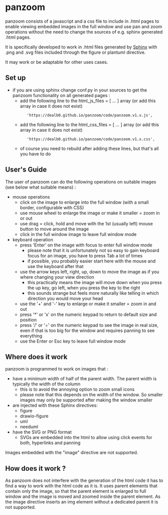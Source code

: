 # panzoom

panzoom consists of a javascript and a css file to include in .html pages to enable viewing embedded images in the full window
and use pan and zoom operations without the need to change the sources of e.g. sphinx generated .html pages.

It is specifically developed to work in .html files generated by [Sphinx](https://www.sphinx-doc.org/)
with .png and .svg files included through the figure or plantuml directive.

It may work or be adaptable for other uses cases.

Set up
------

- if you are using sphinx change conf.py in your sources to get the panzoom functionality on all generated pages :
  - add the following line to the html_js_files = [ ... ] array (or add this array in case it does not exist)
    ```
       'https://dealb0.github.io/panzoom/code/panzoom.v1.x.js',
    ```    
  - add the following line to the html_css_files = [ ... ] array (or add this array in case it does not exist)
    ```  
       'https://dealb0.github.io/panzoom/code/panzoom.v1.x.css',
    ```    
  - of course you need to rebuild after adding these lines, but that's all you have to do

User's Guide
------------

The user of panzoom can do the following operations on suitable images (see below what suitable means) :

- mouse operations
  - click on the image to enlarge into the full window (with a small border, configurable with CSS)
  - use mouse wheel to enlarge the image or make it smaller = zoom in or out
  - use drag = click, hold and move with the 1st (usually left) mouse button to move around the image
  - click in the full window image to leave full window mode
- keyboard operation
  - press 'Enter' on the image with focus to enter full window mode
    - please note that it is unfortunately not so easy to gain keyboard focus for an image, you have to press Tab a lot of times
    - if possible, you probably easier start here with the mouse and use the keyboard after that
  - use the arrow keys left, right, up, down to move the image as if you where changing your view direction
    - this practically means the image will move down when you press the up key, go left, when you press the key to the right
    - this sounds strange but feels more naturally like telling in which direction you would move your head
  - use the '+' and '-' key to enlarge or make it smaller = zoom in and out
  - press '*' or 'x' on the numeric keypad to return to default size and position
  - press '/' or '&divide;' on the numeric keypad to see the image in real size, even if that is too big for the window and requires panning to see everything
  - use the Enter or Esc key to leave full window mode

Where does it work
------------------

panzoom is programmed to work on images that :
- have a minimum width of half of the parent width. The parent width is typically the width of the column
  - this is to avoid the annoying option to zoom small icons
  - please note that this depends on the width of the window. So smaller images may only be supported after making the window smaller 
- are injected with these Sphinx directives:
  - figure
  - drawio-figure
  - uml
  - needuml
- have the SVG or PNG format
  - SVGs are embedded into the html to allow using click events for both, hyperlinks and panning

Images embedded with the "image" directive are not supported.

How does it work ?
------------------
As panzoom does not interfere with the generation of the html code it has to find a way to work with the html code as it is.
It uses parent elements that contain only the image, so that the parent element is enlarged to full window
and the image is moved and zoomed inside the parent element. As the image directive inserts an img element without a
dedicated parent it is not supported.

